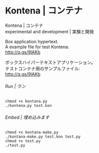 # Kontena | コンテナ
Kontena | コンテナ  
experimental and development | 実験と開発

Box application hypertext.  
A example file for test Kontena:  
http://q.gs/9lAKb

ボックスハイパーテキストアプリケーション。  
テストコンテナ用のサンプルファイル:  
http://q.gs/9lAKb


###### Run | ラン
```
chmod +x kontana.py
./kontena.py test.kon
```

###### Embed | 埋め込みます
```
chmod +x kontana-make.py
./kontana-make.py test.kon test.py
chmod +x test.py
./test.py
```
